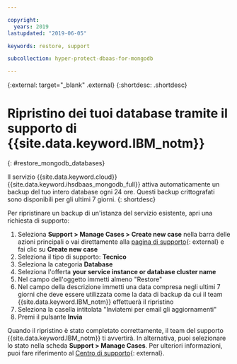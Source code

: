 ```yaml
---

copyright:
  years: 2019
lastupdated: "2019-06-05"

keywords: restore, support

subcollection: hyper-protect-dbaas-for-mongodb

---
```


{:external: target="_blank" .external}
{:shortdesc: .shortdesc}


# Ripristino dei tuoi database tramite il supporto di {{site.data.keyword.IBM_notm}}
{: #restore_mongodb_databases}

Il servizio {{site.data.keyword.cloud}} {{site.data.keyword.ihsdbaas_mongodb_full}} attiva automaticamente un backup del tuo intero database ogni 24 ore. Questi backup crittografati sono disponibili per gli ultimi 7 giorni.
{: shortdesc}

Per ripristinare un backup di un'istanza del servizio esistente, apri una richiesta di supporto:
1. Seleziona **Support > Manage Cases > Create new case** nella barra delle azioni principali o vai direttamente alla [pagina di supporto](https://cloud.ibm.com/unifiedsupport/cases/manage){: external} e fai clic su **Create new case**
2. Seleziona il tipo di supporto: **Tecnico**
3. Seleziona la categoria **Database**
4. Seleziona l'offerta **your service instance or database cluster name**
5. Nel campo dell'oggetto immetti almeno "Restore"
6. Nel campo della descrizione immetti una data compresa negli ultimi 7 giorni che deve essere utilizzata come la data di backup da cui il team {{site.data.keyword.IBM_notm}} effettuerà il ripristino  
7. Seleziona la casella intitolata "Inviatemi per email gli aggiornamenti"
8. Premi il pulsante **Invia**

Quando il ripristino è stato completato correttamente, il team del supporto {{site.data.keyword.IBM_notm}} ti avvertirà. In alternativa, puoi selezionare lo stato nella scheda **Support > Manage Cases**. Per ulteriori informazioni, puoi fare riferimento al [Centro di supporto](https://cloud.ibm.com/unifiedsupport/supportcenter){: external}.
